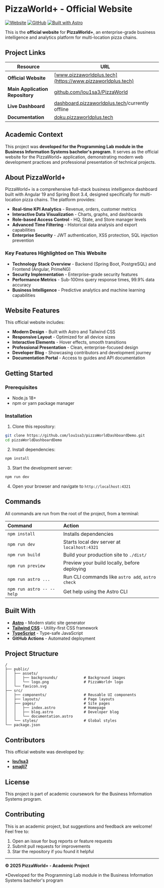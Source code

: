# PizzaWorld+ - Official Website

[![Website](https://img.shields.io/website?url=https%3A%2F%2Fwww.pizzaworldplus.tech)](https://www.pizzaworldplus.tech)
[![GitHub](https://img.shields.io/badge/GitHub-Main%20Repository-blue)](https://github.com/lou1sa3/PizzaWorld)
[![Built with Astro](https://astro.badg.es/v2/built-with-astro/tiny.svg)](https://astro.build)

This is the **official website** for **PizzaWorld+**, an enterprise-grade business intelligence and analytics platform for multi-location pizza chains.

## Project Links

| Resource | URL |
|----------|-----|
| **Official Website** | [www.pizzaworldplus.tech](https://www.pizzaworldplus.tech) |
| **Main Application Repository** | [github.com/lou1sa3/PizzaWorld](https://github.com/lou1sa3/PizzaWorld) |
| **Live Dashboard** | [dashboard.pizzaworldplus.tech](https://dashboard.pizzaworldplus.tech)/currently offline|
| **Documentation** | [doku.pizzaworldplus.tech](https://www.pizzaworldplus.tech/documentation/) |

## Academic Context

This project was **developed for the Programming Lab module in the Business Information Systems bachelor's program**. It serves as the official website for the PizzaWorld+ application, demonstrating modern web development practices and professional presentation of technical projects.

## About PizzaWorld+

PizzaWorld+ is a comprehensive full-stack business intelligence dashboard built with Angular 19 and Spring Boot 3.4, designed specifically for multi-location pizza chains. The platform provides:

- **Real-time KPI Analytics** - Revenue, orders, customer metrics
- **Interactive Data Visualization** - Charts, graphs, and dashboards
- **Role-based Access Control** - HQ, State, and Store manager levels
- **Advanced Time Filtering** - Historical data analysis and export capabilities
- **Enterprise Security** - JWT authentication, XSS protection, SQL injection prevention

### Key Features Highlighted on This Website

- **Technology Stack Overview** - Backend (Spring Boot, PostgreSQL) and Frontend (Angular, PrimeNG)
- **Security Implementation** - Enterprise-grade security features
- **Performance Metrics** - Sub-100ms query response times, 99.9% data accuracy
- **Business Intelligence** - Predictive analytics and machine learning capabilities

## Website Features

This official website includes:

- **Modern Design** - Built with Astro and Tailwind CSS
- **Responsive Layout** - Optimized for all device sizes
- **Interactive Elements** - Hover effects, smooth transitions
- **Professional Presentation** - Clean, enterprise-focused design
- **Developer Blog** - Showcasing contributors and development journey
- **Documentation Portal** - Access to guides and API documentation

## Getting Started

### Prerequisites

- Node.js 18+ 
- npm or yarn package manager

### Installation

1. Clone this repository:
```bash
git clone https://github.com/lou1sa3/pizzaWorldDashboardDemo.git
cd pizzaWorldDashboardDemo
```

2. Install dependencies:
```bash
npm install
```

3. Start the development server:
```bash
npm run dev
```

4. Open your browser and navigate to `http://localhost:4321`

## Commands

All commands are run from the root of the project, from a terminal:

| Command                   | Action                                           |
| :------------------------ | :----------------------------------------------- |
| `npm install`             | Installs dependencies                            |
| `npm run dev`             | Starts local dev server at `localhost:4321`      |
| `npm run build`           | Build your production site to `./dist/`          |
| `npm run preview`         | Preview your build locally, before deploying     |
| `npm run astro ...`       | Run CLI commands like `astro add`, `astro check` |
| `npm run astro -- --help` | Get help using the Astro CLI                     |

## Built With

- **[Astro](https://astro.build)** - Modern static site generator
- **[Tailwind CSS](https://tailwindcss.com)** - Utility-first CSS framework
- **[TypeScript](https://www.typescriptlang.org)** - Type-safe JavaScript
- **GitHub Actions** - Automated deployment

## Project Structure

```
/
├── public/
│   ├── assets/
│   │   ├── backgrounds/            # Background images
│   │   └── logo.png                # PizzaWorld+ logo
│   └── favicon.svg
├── src/
│   ├── components/                 # Reusable UI components
│   ├── layouts/                    # Page layouts
│   ├── pages/                      # Site pages
│   │   ├── index.astro             # Homepage
│   │   ├── blog.astro              # Developer blog
│   │   └── documentation.astro
│   └── styles/                     # Global styles
└── package.json
```

## Contributors

This official website was developed by:

- **[lou1sa3](https://github.com/lou1sa3)** 
- **[smajli7](https://github.com/smajli7)** 

## License

This project is part of academic coursework for the Business Information Systems program.

## Contributing

This is an academic project, but suggestions and feedback are welcome! Feel free to:

1. Open an issue for bug reports or feature requests
2. Submit pull requests for improvements
3. Star the repository if you found it helpful

---

**© 2025 PizzaWorld+ - Academic Project**

*Developed for the Programming Lab module in the Business Information Systems bachelor's program
